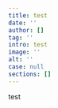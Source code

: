 ```yaml
---
title: test
date: ''
author: []
tag: ''
intro: test
image: ''
alt: ''
case: null
sections: []
---
```

test
